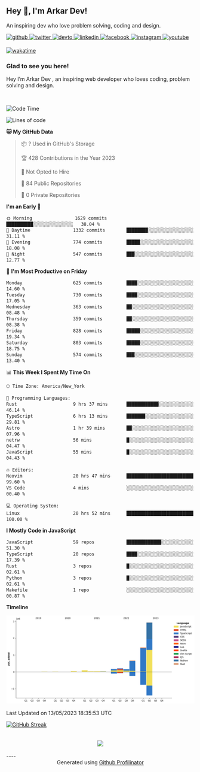 ## Hey 👋, I'm Arkar Dev!  

An inspiring dev who love problem solving, coding and design.

<a href="https://github.com/Riley1101" target="_blank">
<img src=https://img.shields.io/badge/github-%2324292e.svg?&style=for-the-badge&logo=github&logoColor=white alt=github style="margin-bottom: 5px;" />
</a>
<a href="https://twitter.com/arkardev" target="_blank">
<img src=https://img.shields.io/badge/twitter-%2300acee.svg?&style=for-the-badge&logo=twitter&logoColor=white alt=twitter style="margin-bottom: 5px;" />
</a>
<a href="https://dev.to/riley1101" target="_blank">
<img src=https://img.shields.io/badge/dev.to-%2308090A.svg?&style=for-the-badge&logo=dev.to&logoColor=white alt=devto style="margin-bottom: 5px;" />
</a>
<a href="https://linkedin.com/in/arkar-kaung-myat" target="_blank">
<img src=https://img.shields.io/badge/linkedin-%231E77B5.svg?&style=for-the-badge&logo=linkedin&logoColor=white alt=linkedin style="margin-bottom: 5px;" />
</a>
<a href="https://www.facebook.com/riley.eileen.75" target="_blank">
<img src=https://img.shields.io/badge/facebook-%232E87FB.svg?&style=for-the-badge&logo=facebook&logoColor=white alt=facebook style="margin-bottom: 5px;" />
</a>
<a href="https://instagram.com/rileys1101" target="_blank">
<img src=https://img.shields.io/badge/instagram-%23000000.svg?&style=for-the-badge&logo=instagram&logoColor=white alt=instagram style="margin-bottom: 5px;" />
</a>
<a href="https://www.youtube.com/channel/UC_RfEQCC3gL2AzsFFAABikg" target="_blank">
<img src=https://img.shields.io/badge/youtube-%23EE4831.svg?&style=for-the-badge&logo=youtube&logoColor=white alt=youtube style="margin-bottom: 5px;" />
</a>  
  
[![wakatime](https://wakatime.com/badge/user/cf23b6e3-75f8-4c04-b0e3-273191c8d2ec.svg)](https://wakatime.com/@cf23b6e3-75f8-4c04-b0e3-273191c8d2ec)


### Glad to see you here!  
Hey I’m Arkar Dev , an inspiring web developer who loves coding, problem solving and design.

<br/>

<!--START_SECTION:waka-->
![Code Time](http://img.shields.io/badge/Code%20Time-110%20hrs%2018%20mins-blue)

![Lines of code](https://img.shields.io/badge/From%20Hello%20World%20I%27ve%20Written-5.8%20million%20lines%20of%20code-blue)

**🐱 My GitHub Data** 

> 📦 ? Used in GitHub's Storage 
 > 
> 🏆 428 Contributions in the Year 2023
 > 
> 🚫 Not Opted to Hire
 > 
> 📜 84 Public Repositories 
 > 
> 🔑 0 Private Repositories 
 > 
**I'm an Early 🐤** 

```text
🌞 Morning                1629 commits        ██████████░░░░░░░░░░░░░░░   38.04 % 
🌆 Daytime                1332 commits        ████████░░░░░░░░░░░░░░░░░   31.11 % 
🌃 Evening                774 commits         █████░░░░░░░░░░░░░░░░░░░░   18.08 % 
🌙 Night                  547 commits         ███░░░░░░░░░░░░░░░░░░░░░░   12.77 % 
```
📅 **I'm Most Productive on Friday** 

```text
Monday                   625 commits         ████░░░░░░░░░░░░░░░░░░░░░   14.60 % 
Tuesday                  730 commits         ████░░░░░░░░░░░░░░░░░░░░░   17.05 % 
Wednesday                363 commits         ██░░░░░░░░░░░░░░░░░░░░░░░   08.48 % 
Thursday                 359 commits         ██░░░░░░░░░░░░░░░░░░░░░░░   08.38 % 
Friday                   828 commits         █████░░░░░░░░░░░░░░░░░░░░   19.34 % 
Saturday                 803 commits         █████░░░░░░░░░░░░░░░░░░░░   18.75 % 
Sunday                   574 commits         ███░░░░░░░░░░░░░░░░░░░░░░   13.40 % 
```


📊 **This Week I Spent My Time On** 

```text
🕑︎ Time Zone: America/New_York

💬 Programming Languages: 
Rust                     9 hrs 37 mins       ████████████░░░░░░░░░░░░░   46.14 % 
TypeScript               6 hrs 13 mins       ███████░░░░░░░░░░░░░░░░░░   29.81 % 
Astro                    1 hr 39 mins        ██░░░░░░░░░░░░░░░░░░░░░░░   07.96 % 
netrw                    56 mins             █░░░░░░░░░░░░░░░░░░░░░░░░   04.47 % 
JavaScript               55 mins             █░░░░░░░░░░░░░░░░░░░░░░░░   04.43 % 

🔥 Editors: 
Neovim                   20 hrs 47 mins      █████████████████████████   99.60 % 
VS Code                  4 mins              ░░░░░░░░░░░░░░░░░░░░░░░░░   00.40 % 

💻 Operating System: 
Linux                    20 hrs 52 mins      █████████████████████████   100.00 % 
```

**I Mostly Code in JavaScript** 

```text
JavaScript               59 repos            █████████████░░░░░░░░░░░░   51.30 % 
TypeScript               20 repos            ████░░░░░░░░░░░░░░░░░░░░░   17.39 % 
Rust                     3 repos             █░░░░░░░░░░░░░░░░░░░░░░░░   02.61 % 
Python                   3 repos             █░░░░░░░░░░░░░░░░░░░░░░░░   02.61 % 
Makefile                 1 repo              ░░░░░░░░░░░░░░░░░░░░░░░░░   00.87 % 
```



**Timeline**

![Lines of Code chart](https://raw.githubusercontent.com/Riley1101/Riley1101/main/assets/bar_graph.png)


 Last Updated on 13/05/2023 18:35:53 UTC
<!--END_SECTION:waka-->

[![GitHub Streak](https://streak-stats.demolab.com?user=Riley1101)](https://git.io/streak-stats)
  
<br/>  
<div align="center">
<img src="https://komarev.com/ghpvc/?username=Riley1101&&style=flat-square" align="center" />
</div>  
<br/>  
----
<div align="center">Generated using <a href="https://profilinator.rishav.dev/" target="_blank">Github Profilinator</a></div>


